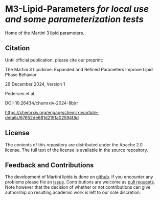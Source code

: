 # M3-Lipid-Parameters <i>for local use and some parameterization tests</i>

Home of the Martini 3 lipid parameters. 

## Citation

Until official publication, please cite our preprint:

The Martini 3 Lipidome: Expanded and Refined Parameters Improve Lipid Phase Behavior

26 December 2024, Version 1

Pedersen et al.

DOI: 10.26434/chemrxiv-2024-8bjrr

https://chemrxiv.org/engage/chemrxiv/article-details/67652de681d2151a02594f8d

## License

The contents of this repository are distributed under the Apache 2.0 license.
The full text of the license is available in the source repository.

## Feedback and Contributions

The development of Martini lipids is done on [github]. If you encounter any problems please file an [issue].
Contributions are welcome as [pull requests]. Note however that the
decision of whether or not contributions can give authorship on resulting
academic work is left to our sole discretion.

[github]: https://github.com/Martini-Force-Field-Initiative/M3-Lipid-Parameters
[issue]: https://github.com/Martini-Force-Field-Initiative/M3-Lipid-Parameters/issues
[pull requests]: https://github.com/Martini-Force-Field-Initiative/M3-Lipid-Parameters/pulls



